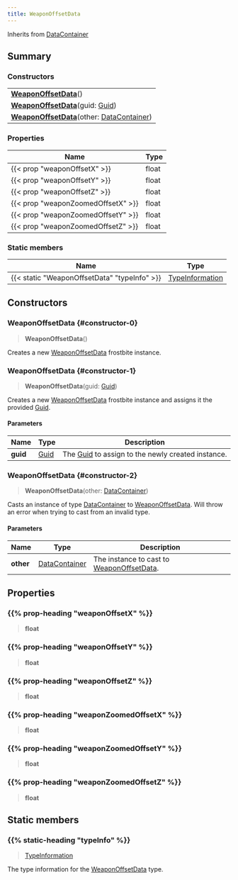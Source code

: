 ```yaml
---
title: WeaponOffsetData
---
```


Inherits from 
[DataContainer](/vext/ref/shared/class/datacontainer)

## Summary
### Constructors
| |
| ----------- |
| **[WeaponOffsetData](#constructor-0)**() |
| **[WeaponOffsetData](#constructor-1)**(guid: [Guid](/vext/ref/shared/class/guid)) |
| **[WeaponOffsetData](#constructor-2)**(other: [DataContainer](/vext/ref/shared/class/datacontainer)) |

### Properties
| Name | Type |
| ---- | ---- |
| {{< prop "weaponOffsetX" >}} | float |
| {{< prop "weaponOffsetY" >}} | float |
| {{< prop "weaponOffsetZ" >}} | float |
| {{< prop "weaponZoomedOffsetX" >}} | float |
| {{< prop "weaponZoomedOffsetY" >}} | float |
| {{< prop "weaponZoomedOffsetZ" >}} | float |

### Static members
| Name | Type |
| ---- | ---- |
| {{< static "WeaponOffsetData" "typeInfo" >}} | [TypeInformation](/vext/ref/shared/class/typeinformation) |

## Constructors
### WeaponOffsetData {#constructor-0}
> **WeaponOffsetData**()

Creates a new [WeaponOffsetData](/vext/ref/fb/weaponoffsetdata) frostbite instance.

### WeaponOffsetData {#constructor-1}
> **WeaponOffsetData**(guid: [Guid](/vext/ref/shared/class/guid))

Creates a new [WeaponOffsetData](/vext/ref/fb/weaponoffsetdata) frostbite instance and assigns it the provided [Guid](/vext/ref/shared/class/guid).

#### Parameters
| Name | Type | Description |
| ---- | ---- | ----------- |
| **guid** | [Guid](/vext/ref/shared/class/guid) | The [Guid](/vext/ref/shared/class/guid) to assign to the newly created instance. |

### WeaponOffsetData {#constructor-2}
> **WeaponOffsetData**(other: [DataContainer](/vext/ref/shared/class/datacontainer))

Casts an instance of type [DataContainer](/vext/ref/shared/class/datacontainer) to [WeaponOffsetData](/vext/ref/fb/weaponoffsetdata). Will throw an error when trying to cast from an invalid type.

#### Parameters
| Name | Type | Description |
| ---- | ---- | ----------- |
| **other** | [DataContainer](/vext/ref/shared/class/datacontainer) | The instance to cast to [WeaponOffsetData](/vext/ref/fb/weaponoffsetdata). |

## Properties
### {{% prop-heading "weaponOffsetX" %}}
> **float**

### {{% prop-heading "weaponOffsetY" %}}
> **float**

### {{% prop-heading "weaponOffsetZ" %}}
> **float**

### {{% prop-heading "weaponZoomedOffsetX" %}}
> **float**

### {{% prop-heading "weaponZoomedOffsetY" %}}
> **float**

### {{% prop-heading "weaponZoomedOffsetZ" %}}
> **float**

## Static members
### {{% static-heading "typeInfo" %}}
> [TypeInformation](/vext/ref/shared/class/typeinformation)

The type information for the [WeaponOffsetData](/vext/ref/fb/weaponoffsetdata) type.

